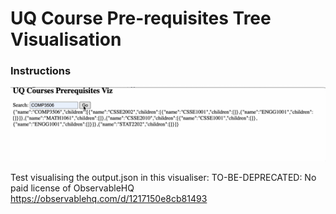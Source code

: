 # UQ Course Pre-requisites Tree Visualisation

### Instructions

[![Watch demo video](./demo-search-comp3506.png)](https://github.com/tompoek/uq-course-prereqs-viz/raw/main/demo-search-comp3506.mov)

Test visualising the output.json in this visualiser:
TO-BE-DEPRECATED: No paid license of ObservableHQ
https://observablehq.com/d/1217150e8cb81493
